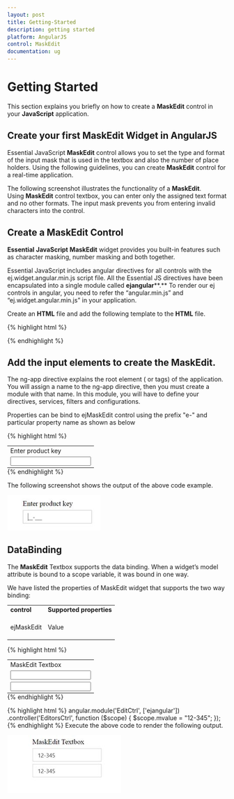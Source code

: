 ```yaml
---
layout: post
title: Getting-Started
description: getting started
platform: AngularJS
control: MaskEdit
documentation: ug
---
```


# Getting Started

This section explains you briefly on how to create a **MaskEdit** control in your **JavaScript** application.

## Create your first MaskEdit Widget in AngularJS

Essential JavaScript **MaskEdit** control allows you to set the type and format of the input mask that is used in the textbox and also the number of place holders. Using the following guidelines, you can create **MaskEdit** control for a real-time application.

The following screenshot illustrates the functionality of a **MaskEdit**. Using **MaskEdit** control textbox, you can enter only the assigned text format and no other formats. The input mask prevents you from entering invalid characters into the control.

## Create a MaskEdit Control

**Essential** **JavaScript** **MaskEdit** widget provides you built-in features such as character masking, number masking and both together.

Essential JavaScript includes angular directives for all controls with the ej.widget.angular.min.js script file. All the Essential JS directives have been encapsulated into a single module called  **ejangular****.** To render our ej controls in angular, you need to refer the “angular.min.js” and “ej.widget.angular.min.js” in your application.

Create an **HTML** file and add the following template to the **HTML** file.

{% highlight html %}
<!doctype html>
<html lang="en" ng-app="MaskCtrl">
<head>
    <title>Essential Studio for JavaScript : Angular JS Support for MaskEdit </title>
    <!-- Style sheet for default theme (flat azure) -->
    <link href="http://cdn.syncfusion.com/{{ site.releaseversion }}/js/web/flat-azure/ej.web.all.min.css" rel="stylesheet" />
    <!--Scripts-->
    <script src="http://cdn.syncfusion.com/js/assets/external/jquery-1.11.3.min.js" type="text/javascript"> </script>
    <script src="http://cdn.syncfusion.com/js/assets/external/jquery.easing.1.3.min.js" type="text/javascript"></script>
    <script src="http://cdn.syncfusion.com/js/assets/external/angular.min.js"></script>
    <script type="text/javascript" src="http://cdn.syncfusion.com/{{ site.releaseversion }}/js/web/ej.web.all.min.js "></script>
    <script src="http://cdn.syncfusion.com/{{ site.releaseversion }}/js/common/ej.widget.angular.min.js"></script>
    <!--Add custom scripts here -->
</head>
<body>
    <!--Add the Textbox elements here-->
</body>
</html>
{% endhighlight %}

## Add the input elements to create the MaskEdit.

The ng-app directive explains the root element (<html> or <body> tags) of the application. You will assign a name to the ng-app directive, then you must create a module with that name. In this module, you will have to define your directives, services, filters and configurations.

Properties can be bind to ejMaskEdit control using the prefix "e-" and particular property name as shown as below

{% highlight html %}
<table style="margin: auto">
<tbody>
    <tr>
        <td>
            <span>Enter product key</span>
        </td>
    </tr>
    <tr>
        <td>
         <input id="maskedit" type="text" ej-maskedit e-inputmode="ej.InputMode.Text" e-maskformat='99-999' e-width="width" /> 
        </td>
    </tr>
</tbody>
</table>
{% endhighlight %}

The following screenshot shows the output of the above code example.

![](Getting-Started_images/GettingStarted_img1.jpeg)


## DataBinding

The **MaskEdit** Textbox supports the data binding. When a widget’s model attribute is bound to a scope variable, it was bound in one way.

We have listed the properties of MaskEdit widget that supports the two way binding:


<table>
<tr>
<td>
<b>control</b><br/><br/></td><td>
<b>Supported properties</b><br/><br/></td></tr>
<tr>
<td>
ejMaskEdit<br/><br/></td><td>
Value<br/><br/></td></tr>
</table>

{% highlight html %}
<table style="margin: auto">
<tbody>
<tr>
<td>
    <span>MaskEdit Textbox</span>
</td>
</tr>
<tr>
<td>
    <input id="maskedit" type="text" ej-maskedit e-value="mvalue" e-inputmode="ej.InputMode.Text" e-maskformat='99-999' e-width="width" />
</td>
</tr>
<tr>
<td>
    <input id="maskedit2" type="text" ej-maskedit e-value="mvalue" e-inputmode="ej.InputMode.Text" e-maskformat='99-999' e-width="width" /><br />
</td>
</tr>
</tbody>
</table>
{% endhighlight %}

{% highlight html %}
angular.module('EditCtrl', ['ejangular'])
.controller('EditorsCtrl', function ($scope) {
$scope.mvalue = "12-345";
});
{% endhighlight %}
Execute the above code to render the following output.

![](Getting-Started_images/GettingStarted_img2.jpeg)
